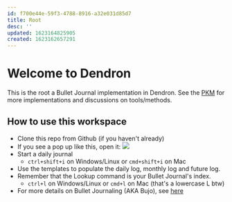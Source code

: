 ```yaml
---
id: f700e44e-59f3-4788-8916-a32e031d85d7
title: Root
desc: ''
updated: 1623164825905
created: 1623162657291
---
```

# Welcome to Dendron

This is the root a Bullet Journal implementation in Dendron. See the [PKM](https://pkm.dendron.so/notes/7c64cee9-69a8-48c3-9c0b-5dd031243204.html) for more implementations and discussions on tools/methods. 

## How to use this workspace
- Clone this repo from Github (if you haven't already)
- If you see a pop up like this, open it: 
![](/assets/images/2021-06-08-20-37-04.png)
- Start a daily journal 
    - `ctrl+shift+i` on Windows/Linux or `cmd+shift+i` on Mac
- Use the templates to populate the daily log, monthly log and future log.
- Remember that the Lookup command is your Bullet Journal's index.
    - `ctrl+l` on Windows/Linux or `cmd+l` on Mac (that's a lowercase L btw)
- For more details on Bullet Journaling (AKA Bujo), see [here](https://pkm.dendron.so/notes/e9525aeb-17b6-4fd8-86be-c960e0630171.html) 
